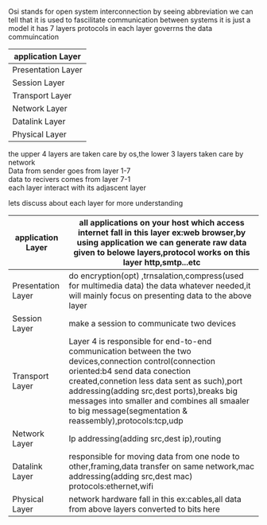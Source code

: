 Osi stands for open system interconnection
by seeing abbreviation we can tell that it is used to fascilitate communication between systems
it is just a model
it has 7 layers
protocols in each layer goverrns the data commuincation

|application Layer|
|--------|
|Presentation Layer|
|Session Layer|
|Transport Layer|
|Network Layer|
|Datalink Layer|
|Physical Layer|

the upper 4 layers are taken care by os,the lower 3 layers taken care by network<br>
Data from sender goes from layer 1-7<br>
data to recivers comes from layer 7-1<br>
each layer interact with its adjascent layer<br>

lets discuss about each layer for more understanding



|application Layer|all applications on your host which access internet fall in this layer ex:web browser,by using application we can generate raw data given to belowe layers,protocol works on this layer http,smtp...etc|
|--------|---|
|Presentation Layer|do encryption(opt) ,trnsalation,compress(used for multimedia data) the data whatever needed,it will mainly focus on presenting data to the above layer|
|Session Layer|make a session to communicate two devices|
|Transport Layer|Layer 4 is responsible for end-to-end communication between the two devices,connection control(connection oriented:b4 send data conection created,connetion less data sent as such),port addressing(adding src,dest ports),breaks big messages into smaller and combines all smaaler to big message(segmentation & reassembly),protocols:tcp,udp|
|Network Layer|Ip addressing(adding src,dest ip),routing|
|Datalink Layer|responsible for moving data from one node to other,framing,data transfer on same network,mac addressing(adding src,dest mac) protocols:ethernet,wifi|
|Physical Layer|network hardware fall in this ex:cables,all data from above layers converted to bits here |
